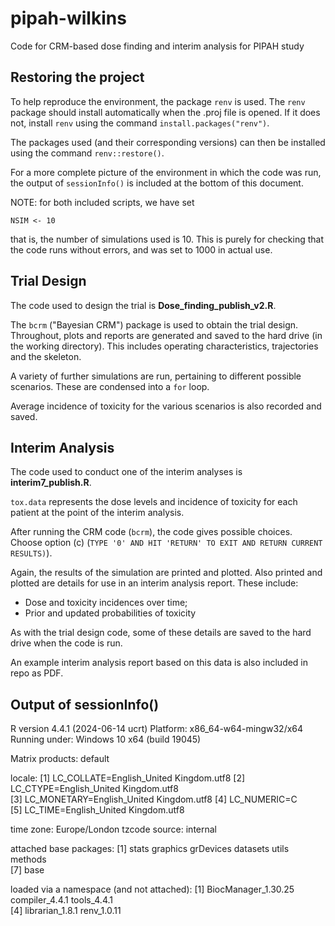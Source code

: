 # pipah-wilkins
Code for CRM-based dose finding and interim analysis for PIPAH study

## Restoring the project

To help reproduce the environment, the package `renv` is used. The `renv` package should install automatically when the .proj file is opened.
If it does not, install `renv` using the command `install.packages("renv")`.

The packages used (and their corresponding versions) can then be installed using the command `renv::restore()`.

For a more complete picture of the environment in which the code was run, the output of `sessionInfo()` is included at the bottom of this document.

NOTE: for both included scripts, we have set

`NSIM <- 10`

that is, the number of simulations used is 10. This is purely for checking that the code runs without errors, and was set to 1000 in actual use.


## Trial Design

The code used to design the trial is **Dose_finding_publish_v2.R**.

The `bcrm` ("Bayesian CRM") package is used to obtain the trial design. Throughout, plots and reports are generated and saved to the hard drive (in the working directory). This includes operating characteristics, trajectories and the skeleton.

A variety of further simulations are run, pertaining to different possible scenarios. These are condensed into a `for` loop.

Average incidence of toxicity for the various scenarios is also recorded and saved.


## Interim Analysis

The code used to conduct one of the interim analyses is **interim7_publish.R**.

`tox.data` represents the dose levels and incidence of toxicity for each patient at the point of the interim analysis.

After running the CRM code (`bcrm`), the code gives possible choices. Choose option (c) (`TYPE '0' AND HIT 'RETURN' TO EXIT AND RETURN CURRENT RESULTS)`).

Again, the results of the simulation are printed and plotted. Also printed and plotted are details for use in an interim analysis report. These include:

 - Dose and toxicity incidences over time;
 - Prior and updated probabilities of toxicity
 
As with the trial design code, some of these details are saved to the hard drive when the code is run.

An example interim analysis report based on this data is also included in repo as PDF.



## Output of sessionInfo()


R version 4.4.1 (2024-06-14 ucrt)
Platform: x86_64-w64-mingw32/x64
Running under: Windows 10 x64 (build 19045)

Matrix products: default


locale:
[1] LC_COLLATE=English_United Kingdom.utf8 
[2] LC_CTYPE=English_United Kingdom.utf8   
[3] LC_MONETARY=English_United Kingdom.utf8
[4] LC_NUMERIC=C                           
[5] LC_TIME=English_United Kingdom.utf8    

time zone: Europe/London
tzcode source: internal

attached base packages:
[1] stats     graphics  grDevices datasets  utils     methods  
[7] base     

loaded via a namespace (and not attached):
[1] BiocManager_1.30.25 compiler_4.4.1      tools_4.4.1        
[4] librarian_1.8.1     renv_1.0.11       


